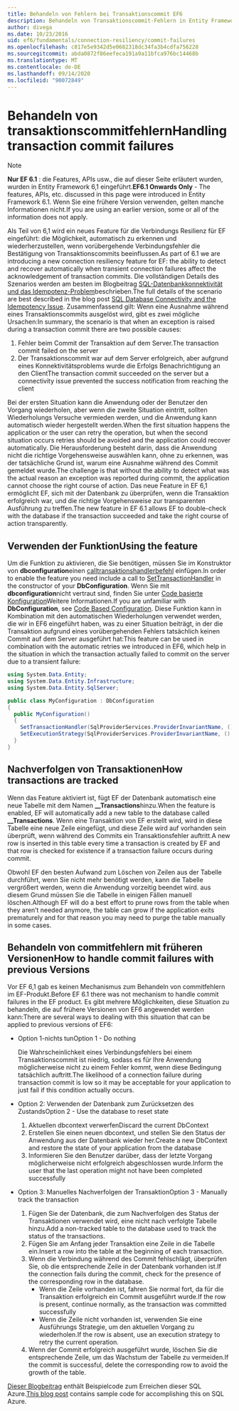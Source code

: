 ```yaml
---
title: Behandeln von Fehlern bei Transaktionscommit EF6
description: Behandeln von Transaktionscommit-Fehlern in Entity Framework 6
author: divega
ms.date: 10/23/2016
uid: ef6/fundamentals/connection-resiliency/commit-failures
ms.openlocfilehash: c817e5e9342d5e0682318dc34fa3b4cdfa756228
ms.sourcegitcommit: abda0872f86eefeca191a9a11bfca976bc14468b
ms.translationtype: MT
ms.contentlocale: de-DE
ms.lasthandoff: 09/14/2020
ms.locfileid: "90072849"
---
```

# <a name="handling-transaction-commit-failures"></a><span data-ttu-id="9a3be-103">Behandeln von transaktionscommitfehlern</span><span class="sxs-lookup"><span data-stu-id="9a3be-103">Handling transaction commit failures</span></span>

> [!NOTE]
> <span data-ttu-id="9a3be-104">**Nur EF 6.1** : die Features, APIs usw., die auf dieser Seite erläutert wurden, wurden in Entity Framework 6,1 eingeführt.</span><span class="sxs-lookup"><span data-stu-id="9a3be-104">**EF6.1 Onwards Only** - The features, APIs, etc. discussed in this page were introduced in Entity Framework 6.1.</span></span> <span data-ttu-id="9a3be-105">Wenn Sie eine frühere Version verwenden, gelten manche Informationen nicht.</span><span class="sxs-lookup"><span data-stu-id="9a3be-105">If you are using an earlier version, some or all of the information does not apply.</span></span>  

<span data-ttu-id="9a3be-106">Als Teil von 6,1 wird ein neues Feature für die Verbindungs Resilienz für EF eingeführt: die Möglichkeit, automatisch zu erkennen und wiederherzustellen, wenn vorübergehende Verbindungsfehler die Bestätigung von Transaktionscommits beeinflussen.</span><span class="sxs-lookup"><span data-stu-id="9a3be-106">As part of 6.1 we are introducing a new connection resiliency feature for EF: the ability to detect and recover automatically when transient connection failures affect the acknowledgement of transaction commits.</span></span> <span data-ttu-id="9a3be-107">Die vollständigen Details des Szenarios werden am besten im Blogbeitrag [SQL-Datenbankkonnektivität und das Idempotenz-Problem](/archive/blogs/adonet/sql-database-connectivity-and-the-idempotency-issue)beschrieben.</span><span class="sxs-lookup"><span data-stu-id="9a3be-107">The full details of the scenario are best described in the blog post [SQL Database Connectivity and the Idempotency Issue](/archive/blogs/adonet/sql-database-connectivity-and-the-idempotency-issue).</span></span>  <span data-ttu-id="9a3be-108">Zusammenfassend gilt: Wenn eine Ausnahme während eines Transaktionscommits ausgelöst wird, gibt es zwei mögliche Ursachen:</span><span class="sxs-lookup"><span data-stu-id="9a3be-108">In summary, the scenario is that when an exception is raised during a transaction commit there are two possible causes:</span></span>  

1. <span data-ttu-id="9a3be-109">Fehler beim Commit der Transaktion auf dem Server.</span><span class="sxs-lookup"><span data-stu-id="9a3be-109">The transaction commit failed on the server</span></span>
2. <span data-ttu-id="9a3be-110">Der Transaktionscommit war auf dem Server erfolgreich, aber aufgrund eines Konnektivitätsproblems wurde die Erfolgs Benachrichtigung an den Client</span><span class="sxs-lookup"><span data-stu-id="9a3be-110">The transaction commit succeeded on the server but a connectivity issue prevented the success notification from reaching the client</span></span>  

<span data-ttu-id="9a3be-111">Bei der ersten Situation kann die Anwendung oder der Benutzer den Vorgang wiederholen, aber wenn die zweite Situation eintritt, sollten Wiederholungs Versuche vermieden werden, und die Anwendung kann automatisch wieder hergestellt werden.</span><span class="sxs-lookup"><span data-stu-id="9a3be-111">When the first situation happens the application or the user can retry the operation, but when the second situation occurs retries should be avoided and the application could recover automatically.</span></span> <span data-ttu-id="9a3be-112">Die Herausforderung besteht darin, dass die Anwendung nicht die richtige Vorgehensweise auswählen kann, ohne zu erkennen, was der tatsächliche Grund ist, warum eine Ausnahme während des Commit gemeldet wurde.</span><span class="sxs-lookup"><span data-stu-id="9a3be-112">The challenge is that without the ability to detect what was the actual reason an exception was reported during commit, the application cannot choose the right course of action.</span></span> <span data-ttu-id="9a3be-113">Das neue Feature in EF 6,1 ermöglicht EF, sich mit der Datenbank zu überprüfen, wenn die Transaktion erfolgreich war, und die richtige Vorgehensweise zur transparenten Ausführung zu treffen.</span><span class="sxs-lookup"><span data-stu-id="9a3be-113">The new feature in EF 6.1 allows EF to double-check with the database if the transaction succeeded and take the right course of action transparently.</span></span>  

## <a name="using-the-feature"></a><span data-ttu-id="9a3be-114">Verwenden der Funktion</span><span class="sxs-lookup"><span data-stu-id="9a3be-114">Using the feature</span></span>  

<span data-ttu-id="9a3be-115">Um die Funktion zu aktivieren, die Sie benötigen, müssen Sie im Konstruktor von **dbconfiguration**einen [calltransaktionshandlerbefehl](https://msdn.microsoft.com/library/system.data.entity.dbconfiguration.setdefaulttransactionhandler.aspx) einfügen.</span><span class="sxs-lookup"><span data-stu-id="9a3be-115">In order to enable the feature you need include a call to [SetTransactionHandler](https://msdn.microsoft.com/library/system.data.entity.dbconfiguration.setdefaulttransactionhandler.aspx) in the constructor of your **DbConfiguration**.</span></span> <span data-ttu-id="9a3be-116">Wenn Sie mit **dbconfiguration**nicht vertraut sind, finden Sie unter [Code basierte Konfiguration](xref:ef6/fundamentals/configuring/code-based)Weitere Informationen.</span><span class="sxs-lookup"><span data-stu-id="9a3be-116">If you are unfamiliar with **DbConfiguration**, see [Code Based Configuration](xref:ef6/fundamentals/configuring/code-based).</span></span> <span data-ttu-id="9a3be-117">Diese Funktion kann in Kombination mit den automatischen Wiederholungen verwendet werden, die wir in EF6 eingeführt haben, was zu einer Situation beiträgt, in der die Transaktion aufgrund eines vorübergehenden Fehlers tatsächlich keinen Commit auf dem Server ausgeführt hat:</span><span class="sxs-lookup"><span data-stu-id="9a3be-117">This feature can be used in combination with the automatic retries we introduced in EF6, which help in the situation in which the transaction actually failed to commit on the server due to a transient failure:</span></span>  

``` csharp
using System.Data.Entity;
using System.Data.Entity.Infrastructure;
using System.Data.Entity.SqlServer;

public class MyConfiguration : DbConfiguration  
{
  public MyConfiguration()  
  {  
    SetTransactionHandler(SqlProviderServices.ProviderInvariantName, () => new CommitFailureHandler());  
    SetExecutionStrategy(SqlProviderServices.ProviderInvariantName, () => new SqlAzureExecutionStrategy());  
  }  
}
```  

## <a name="how-transactions-are-tracked"></a><span data-ttu-id="9a3be-118">Nachverfolgen von Transaktionen</span><span class="sxs-lookup"><span data-stu-id="9a3be-118">How transactions are tracked</span></span>  

<span data-ttu-id="9a3be-119">Wenn das Feature aktiviert ist, fügt EF der Datenbank automatisch eine neue Tabelle mit dem Namen **__Transactions**hinzu.</span><span class="sxs-lookup"><span data-stu-id="9a3be-119">When the feature is enabled, EF will automatically add a new table to the database called **__Transactions**.</span></span> <span data-ttu-id="9a3be-120">Wenn eine Transaktion von EF erstellt wird, wird in diese Tabelle eine neue Zeile eingefügt, und diese Zeile wird auf vorhanden sein überprüft, wenn während des Commits ein Transaktionsfehler auftritt.</span><span class="sxs-lookup"><span data-stu-id="9a3be-120">A new row is inserted in this table every time a transaction is created by EF and that row is checked for existence if a transaction failure occurs during commit.</span></span>  

<span data-ttu-id="9a3be-121">Obwohl EF den besten Aufwand zum Löschen von Zeilen aus der Tabelle durchführt, wenn Sie nicht mehr benötigt werden, kann die Tabelle vergrößert werden, wenn die Anwendung vorzeitig beendet wird. aus diesem Grund müssen Sie die Tabelle in einigen Fällen manuell löschen.</span><span class="sxs-lookup"><span data-stu-id="9a3be-121">Although EF will do a best effort to prune rows from the table when they aren’t needed anymore, the table can grow if the application exits prematurely and for that reason you may need to purge the table manually in some cases.</span></span>  

## <a name="how-to-handle-commit-failures-with-previous-versions"></a><span data-ttu-id="9a3be-122">Behandeln von commitfehlern mit früheren Versionen</span><span class="sxs-lookup"><span data-stu-id="9a3be-122">How to handle commit failures with previous Versions</span></span>

<span data-ttu-id="9a3be-123">Vor EF 6,1 gab es keinen Mechanismus zum Behandeln von commitfehlern im EF-Produkt.</span><span class="sxs-lookup"><span data-stu-id="9a3be-123">Before EF 6.1 there was not mechanism to handle commit failures in the EF product.</span></span> <span data-ttu-id="9a3be-124">Es gibt mehrere Möglichkeiten, diese Situation zu behandeln, die auf frühere Versionen von EF6 angewendet werden kann:</span><span class="sxs-lookup"><span data-stu-id="9a3be-124">There are several ways to dealing with this situation that can be applied to previous versions of EF6:</span></span>  

* <span data-ttu-id="9a3be-125">Option 1-nichts tun</span><span class="sxs-lookup"><span data-stu-id="9a3be-125">Option 1 - Do nothing</span></span>  

  <span data-ttu-id="9a3be-126">Die Wahrscheinlichkeit eines Verbindungsfehlers bei einem Transaktionscommit ist niedrig, sodass es für Ihre Anwendung möglicherweise nicht zu einem Fehler kommt, wenn diese Bedingung tatsächlich auftritt.</span><span class="sxs-lookup"><span data-stu-id="9a3be-126">The likelihood of a connection failure during transaction commit is low so it may be acceptable for your application to just fail if this condition actually occurs.</span></span>  

* <span data-ttu-id="9a3be-127">Option 2: Verwenden der Datenbank zum Zurücksetzen des Zustands</span><span class="sxs-lookup"><span data-stu-id="9a3be-127">Option 2 - Use the database to reset state</span></span>  

  1. <span data-ttu-id="9a3be-128">Aktuellen dbcontext verwerfen</span><span class="sxs-lookup"><span data-stu-id="9a3be-128">Discard the current DbContext</span></span>  
  2. <span data-ttu-id="9a3be-129">Erstellen Sie einen neuen dbcontext, und stellen Sie den Status der Anwendung aus der Datenbank wieder her.</span><span class="sxs-lookup"><span data-stu-id="9a3be-129">Create a new DbContext and restore the state of your application from the database</span></span>  
  3. <span data-ttu-id="9a3be-130">Informieren Sie den Benutzer darüber, dass der letzte Vorgang möglicherweise nicht erfolgreich abgeschlossen wurde.</span><span class="sxs-lookup"><span data-stu-id="9a3be-130">Inform the user that the last operation might not have been completed successfully</span></span>  

* <span data-ttu-id="9a3be-131">Option 3: Manuelles Nachverfolgen der Transaktion</span><span class="sxs-lookup"><span data-stu-id="9a3be-131">Option 3 - Manually track the transaction</span></span>  

  1. <span data-ttu-id="9a3be-132">Fügen Sie der Datenbank, die zum Nachverfolgen des Status der Transaktionen verwendet wird, eine nicht nach verfolgte Tabelle hinzu.</span><span class="sxs-lookup"><span data-stu-id="9a3be-132">Add a non-tracked table to the database used to track the status of the transactions.</span></span>  
  2. <span data-ttu-id="9a3be-133">Fügen Sie am Anfang jeder Transaktion eine Zeile in die Tabelle ein.</span><span class="sxs-lookup"><span data-stu-id="9a3be-133">Insert a row into the table at the beginning of each transaction.</span></span>  
  3. <span data-ttu-id="9a3be-134">Wenn die Verbindung während des Commit fehlschlägt, überprüfen Sie, ob die entsprechende Zeile in der Datenbank vorhanden ist.</span><span class="sxs-lookup"><span data-stu-id="9a3be-134">If the connection fails during the commit, check for the presence of the corresponding row in the database.</span></span>  
     * <span data-ttu-id="9a3be-135">Wenn die Zeile vorhanden ist, fahren Sie normal fort, da für die Transaktion erfolgreich ein Commit ausgeführt wurde.</span><span class="sxs-lookup"><span data-stu-id="9a3be-135">If the row is present, continue normally, as the transaction was committed successfully</span></span>  
     * <span data-ttu-id="9a3be-136">Wenn die Zeile nicht vorhanden ist, verwenden Sie eine Ausführungs Strategie, um den aktuellen Vorgang zu wiederholen.</span><span class="sxs-lookup"><span data-stu-id="9a3be-136">If the row is absent, use an execution strategy to retry the current operation.</span></span>  
  4. <span data-ttu-id="9a3be-137">Wenn der Commit erfolgreich ausgeführt wurde, löschen Sie die entsprechende Zeile, um das Wachstum der Tabelle zu vermeiden.</span><span class="sxs-lookup"><span data-stu-id="9a3be-137">If the commit is successful, delete the corresponding row to avoid the growth of the table.</span></span>  

<span data-ttu-id="9a3be-138">[Dieser Blogbeitrag](/archive/blogs/adonet/sql-database-connectivity-and-the-idempotency-issue) enthält Beispielcode zum Erreichen dieser SQL Azure.</span><span class="sxs-lookup"><span data-stu-id="9a3be-138">[This blog post](/archive/blogs/adonet/sql-database-connectivity-and-the-idempotency-issue) contains sample code for accomplishing this on SQL Azure.</span></span>  
